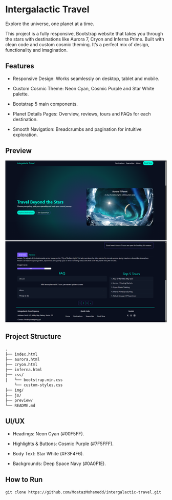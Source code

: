 # Intergalactic Travel

Explore the universe, one planet at a time.

This project is a fully responsive, Bootstrap website that takes you through the stars with destinations like Aurora 7, Cryon and Inferna Prime. Built with clean code and custom cosmic theming. It’s a perfect mix of design, functionality and imagination.

## Features

- Responsive Design: Works seamlessly on desktop, tablet and mobile.

- Custom Cosmic Theme: Neon Cyan, Cosmic Purple and Star White palette.

- Bootstrap 5 main components.

- Planet Details Pages: Overview, reviews, tours and FAQs for each destination.

- Smooth Navigation: Breadcrumbs and pagination for intuitive exploration.

## Preview

![image info](./preview/1.png)
![image info](./preview/2.png)

## Project Structure

```
.
├── index.html
├── aurora.html
├── cryon.html
├── inferna.html
├── css/
│   └── bootstrap.min.css
    └── custom-styles.css
├── img/
├── js/
├── preview/
└── README.md
```

## UI/UX

- Headings: Neon Cyan (#00F5FF).

- Highlights & Buttons: Cosmic Purple (#7F5FFF).

- Body Text: Star White (#F3F4F6).

- Backgrounds: Deep Space Navy (#0A0F1E).

## How to Run

```
git clone https://github.com/MoatazMohamedd/intergalactic-travel.git

```
